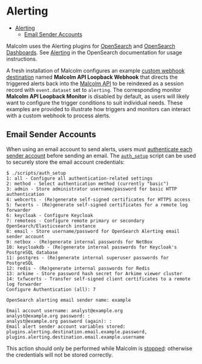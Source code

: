 # <a name="Alerting"></a>Alerting

* [Alerting](#Alerting)
    - [Email Sender Accounts](#AlertingEmail)

Malcolm uses the Alerting plugins for [OpenSearch](https://github.com/opensearch-project/alerting) and [OpenSearch Dashboards](https://github.com/opensearch-project/alerting-dashboards-plugin). See [Alerting](https://opensearch.org/docs/latest/monitoring-plugins/alerting/index/) in the OpenSearch documentation for usage instructions.

A fresh installation of Malcolm configures an example [custom webhook destination](https://opensearch.org/docs/latest/monitoring-plugins/alerting/monitors/#create-destinations) named **Malcolm API Loopback Webhook** that directs the triggered alerts back into the [Malcolm API](api.md#API) to be reindexed as a session record with `event.dataset` set to `alerting`. The corresponding monitor **Malcolm API Loopback Monitor** is disabled by default, as users will likely want to configure the trigger conditions to suit individual needs. These examples are provided to illustrate how triggers and monitors can interact with a custom webhook to process alerts.

## <a name="AlertingEmail"></a>Email Sender Accounts

When using an email account to send alerts, users must [authenticate each sender account](https://opensearch.org/docs/latest/monitoring-plugins/alerting/monitors/#authenticate-sender-account) before sending an email. The [`auth_setup`](authsetup.md#AuthSetup) script can be used to securely store the email account credentials:

```
$ ./scripts/auth_setup
1: all - Configure all authentication-related settings
2: method - Select authentication method (currently "basic")
3: admin - Store administrator username/password for basic HTTP authentication
4: webcerts - (Re)generate self-signed certificates for HTTPS access
5: fwcerts - (Re)generate self-signed certificates for a remote log forwarder
6: keycloak - Configure Keycloak
7: remoteos - Configure remote primary or secondary OpenSearch/Elasticsearch instance
8: email - Store username/password for OpenSearch Alerting email sender account
9: netbox - (Re)generate internal passwords for NetBox
10: keycloakdb - (Re)generate internal passwords for Keycloak's PostgreSQL database
11: postgres - (Re)generate internal superuser passwords for PostgreSQL
12: redis - (Re)generate internal passwords for Redis
13: arkime - Store password hash secret for Arkime viewer cluster
14: txfwcerts - Transfer self-signed client certificates to a remote log forwarder
Configure Authentication (all): 7

OpenSearch alerting email sender name: example

Email account username: analyst@example.org
analyst@example.org password: :
analyst@example.org password (again): :
Email alert sender account variables stored: plugins.alerting.destination.email.example.password, plugins.alerting.destination.email.example.username
```

This action should only be performed while Malcolm is [stopped](running.md#StopAndRestart): otherwise the credentials will not be stored correctly.